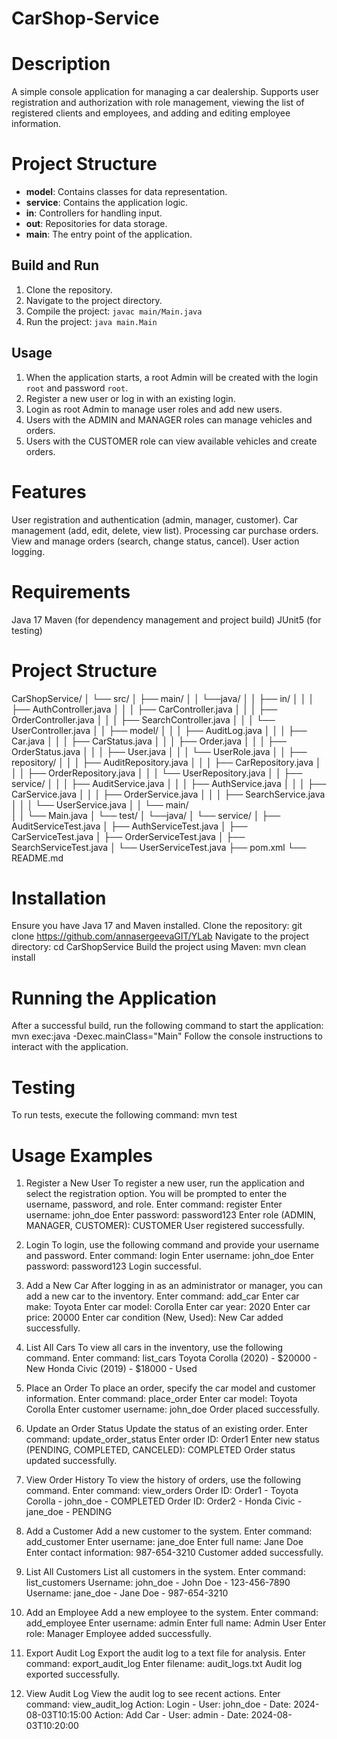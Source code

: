 # CarShop-Service

# Description
A simple console application for managing a car dealership. Supports user registration and authorization with role management, viewing the list of registered clients and employees, and adding and editing employee information.

# Project Structure
- **model**: Contains classes for data representation.
- **service**: Contains the application logic.
- **in**: Controllers for handling input.
- **out**: Repositories for data storage.
- **main**: The entry point of the application.

## Build and Run
1. Clone the repository.
2. Navigate to the project directory.
3. Compile the project: `javac main/Main.java`
4. Run the project: `java main.Main`

## Usage
1. When the application starts, a root Admin will be created with the login `root` and password `root`.
2. Register a new user or log in with an existing login.
3. Login as root Admin to manage user roles and add new users.
4. Users with the ADMIN and MANAGER roles can manage vehicles and orders.
5. Users with the CUSTOMER role can view available vehicles and create orders.

# Features
User registration and authentication (admin, manager, customer).
Car management (add, edit, delete, view list).
Processing car purchase orders.
View and manage orders (search, change status, cancel).
User action logging.

# Requirements
Java 17
Maven (for dependency management and project build)
JUnit5 (for testing)

# Project Structure
CarShopService/
│	└──	src/
│		├──	main/
│		│	└──java/
│		│		├── in/
│		│		│   ├── AuthController.java
│		│		│   ├── CarController.java
│		│		│   ├── OrderController.java
│		│		│   ├── SearchController.java
│		│		│   └── UserController.java
│		│		├── model/
│		│		│	├── AuditLog.java
│		│		│   ├── Car.java
│		│		│	├── CarStatus.java
│		│		│   ├── Order.java
│		│		│	├── OrderStatus.java
│		│		│   ├── User.java
│		│		│   └── UserRole.java
│		│		├── repository/
│		│		│   ├── AuditRepository.java
│		│		│   ├── CarRepository.java
│		│		│   ├── OrderRepository.java
│		│		│   └── UserRepository.java
│		│		├── service/
│		│		│   ├── AuditService.java
│		│		│   ├── AuthService.java
│		│		│   ├── CarService.java
│		│	    │	├── OrderService.java
│		│		│   ├── SearchService.java
│		│		│   └── UserService.java
│		│		└── main/			
│		│			└── Main.java
│		└──	test/
│			└──java/
│				└── service/
│					├── AuditServiceTest.java
│					├── AuthServiceTest.java
│					├── CarServiceTest.java
│					├── OrderServiceTest.java
│					├── SearchServiceTest.java
│					└── UserServiceTest.java
├── pom.xml
└── README.md

# Installation
Ensure you have Java 17 and Maven installed.
Clone the repository:
git clone https://github.com/annasergeevaGIT/YLab
Navigate to the project directory:
cd CarShopService
Build the project using Maven:
mvn clean install

# Running the Application
After a successful build, run the following command to start the application:
mvn exec:java -Dexec.mainClass="Main"
Follow the console instructions to interact with the application.

# Testing
To run tests, execute the following command:
mvn test

# Usage Examples
1. Register a New User
To register a new user, run the application and select the registration option. You will be prompted to enter the username, password, and role.
Enter command: register
Enter username: john_doe
Enter password: password123
Enter role (ADMIN, MANAGER, CUSTOMER): CUSTOMER
User registered successfully.

2. Login
To login, use the following command and provide your username and password.
Enter command: login
Enter username: john_doe
Enter password: password123
Login successful.

3. Add a New Car
After logging in as an administrator or manager, you can add a new car to the inventory.
Enter command: add_car
Enter car make: Toyota
Enter car model: Corolla
Enter car year: 2020
Enter car price: 20000
Enter car condition (New, Used): New
Car added successfully.

4. List All Cars
To view all cars in the inventory, use the following command.
Enter command: list_cars
Toyota Corolla (2020) - $20000 - New
Honda Civic (2019) - $18000 - Used

5. Place an Order
To place an order, specify the car model and customer information.
Enter command: place_order
Enter car model: Toyota Corolla
Enter customer username: john_doe
Order placed successfully.

6. Update an Order Status
Update the status of an existing order.
Enter command: update_order_status
Enter order ID: Order1
Enter new status (PENDING, COMPLETED, CANCELED): COMPLETED
Order status updated successfully.

7. View Order History
To view the history of orders, use the following command.
Enter command: view_orders
Order ID: Order1 - Toyota Corolla - john_doe - COMPLETED
Order ID: Order2 - Honda Civic - jane_doe - PENDING

8. Add a Customer
Add a new customer to the system.
Enter command: add_customer
Enter username: jane_doe
Enter full name: Jane Doe
Enter contact information: 987-654-3210
Customer added successfully.

9. List All Customers
List all customers in the system.
Enter command: list_customers
Username: john_doe - John Doe - 123-456-7890
Username: jane_doe - Jane Doe - 987-654-3210

10. Add an Employee
Add a new employee to the system.
Enter command: add_employee
Enter username: admin
Enter full name: Admin User
Enter role: Manager
Employee added successfully.

11. Export Audit Log
Export the audit log to a text file for analysis.
Enter command: export_audit_log
Enter filename: audit_logs.txt
Audit log exported successfully.

12. View Audit Log
View the audit log to see recent actions.
Enter command: view_audit_log
Action: Login - User: john_doe - Date: 2024-08-03T10:15:00
Action: Add Car - User: admin - Date: 2024-08-03T10:20:00
